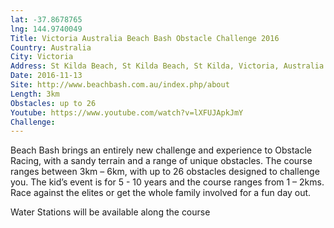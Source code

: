 ```yaml
---
lat: -37.8678765
lng: 144.9740049
Title: Victoria Australia Beach Bash Obstacle Challenge 2016
Country: Australia
City: Victoria
Address: St Kilda Beach, St Kilda Beach, St Kilda, Victoria, Australia
Date: 2016-11-13
Site: http://www.beachbash.com.au/index.php/about
Length: 3km
Obstacles: up to 26
Youtube: https://www.youtube.com/watch?v=lXFUJApkJmY
Challenge:
---
```


Beach Bash brings an entirely new challenge and experience to Obstacle Racing, with a sandy terrain and a range of unique obstacles. The course ranges between 3km – 6km, with up to 26 obstacles designed to challenge you. The kid’s event is for 5 - 10 years and the course ranges from 1 – 2kms. Race against the elites or get the whole family involved for a fun day out.

Water Stations will be available along the course
